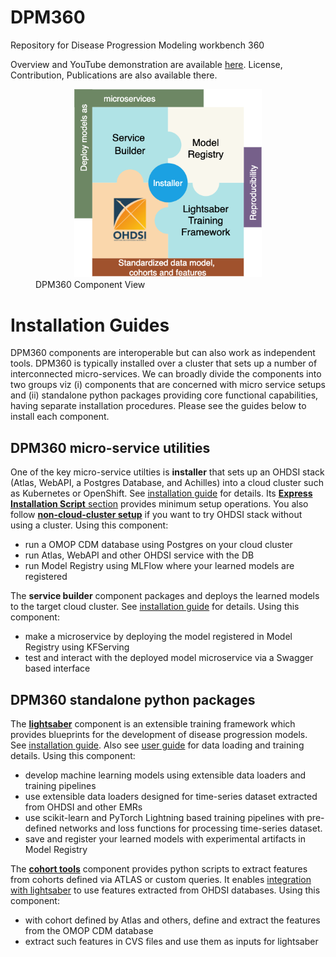 
# DPM360
Repository for Disease Progression Modeling workbench 360

Overview and YouTube demonstration are available [here](https://ibm.github.io/DPM360/). License, Contribution, Publications are also available there.

<figure><center><img src=./docs/resources/png/dpm360v2.png "DPM360" width="300"/></center><figcaption>DPM360 Component View</figcaption></figure>

# Installation Guides

DPM360 components are interoperable but can also work as independent tools. DPM360 is typically installed over a cluster that sets up a number of interconnected micro-services. We can broadly divide the components into two groups viz (i) components that are concerned with micro service setups and (ii) standalone python packages providing core functional capabilities, having separate installation procedures. Please see the guides below to install each component.

## DPM360 micro-service utilities

One of the key micro-service utilties is <b>installer</b> that sets up an OHDSI stack (Atlas, WebAPI, a Postgres Database, and Achilles) into a cloud cluster such as Kubernetes or OpenShift. See [installation guide](installer/docs/installer.md) for details. Its [<b>Express Installation Script</b> section](installer/docs/installer.md#express-installation-script) provides minimum setup operations. You also follow [**non-cloud-cluster setup**](installer/docs/non_cluster_install.md) if you want to try OHDSI stack without using a cluster. Using this component:
- run a OMOP CDM database using Postgres on your cloud cluster
- run Atlas, WebAPI and other OHDSI service with the DB
- run Model Registry using MLFlow where your learned models are registered

The <b>service builder</b> component packages and deploys the learned models to the target cloud cluster. See [installation guide](service_builder/docs/README.md) for details. Using this component:
- make a microservice by deploying the model registered in Model Registry using KFServing
- test and interact with the deployed model microservice via a Swagger based interface

## DPM360 standalone python packages

The [<b>lightsaber</b>](lightsaber/docs/index.md) component is an extensible training framework which provides blueprints for the development of disease progression models. See [installation guide](lightsaber/docs/install.md). Also see [user guide](lightsaber/docs/user_guide.md) for data loading and training details. Using this component:
- develop machine learning models using extensible data loaders and training pipelines
- use extensible data loaders designed for time-series dataset extracted from OHDSI and other EMRs
- use scikit-learn and PyTorch Lightning based training pipelines with pre-defined networks and loss functions for processing time-series dataset.
- save and register your learned models with experimental artifacts in Model Registry

The [<b>cohort tools</b>](cohort_tools/docs/index.md) component provides python scripts to extract features from cohorts defined via ATLAS or custom queries. It enables [integration with lightsaber](cohort_tools/docs/user_guide.md) to use features extracted from OHDSI databases. Using this component:
- with cohort defined by Atlas and others, define and extract the features from the OMOP CDM database
- extract such features in CVS files and use them as inputs for lightsaber 
